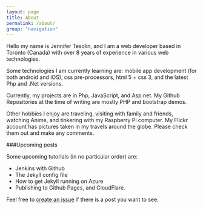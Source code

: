```yaml
---
layout: page
title: About
permalink: /about/
group: "navigation"
---
```


Hello my name is Jennifer Tesolin, and I am a web developer based in Toronto (Canada) with over 8 years of experience in various web technologies.

Some technologies I am currently learning are: mobile app development (for both android and iOS), css pre-processors, html 5 + css 3, and the latest Php and .Net versions.

Currently, my projects are in Php, JavaScript, and Asp.net. My Github Repositories at the time of writing are mostly PHP and bootstrap demos.

Other hobbies I enjoy are traveling, visiting with family and friends, watching Anime, and tinkering with my Raspberry Pi computer. My Flickr account has pictures taken in my travels around the globe. Please check them out and make any comments.

###Upcoming posts

Some upcoming tutorials (in no particular order) are:

* Jenkins with Github
* The Jekyll config file
* How to get Jekyll running on Azure
* Publishing to Github Pages, and CloudFlare.

Feel free to [create an issue](https://github.com/jennifert/jekyll-site/issues) if there is a post you want to see. 
